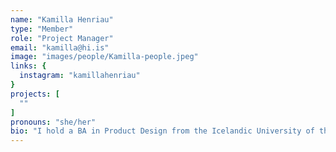 ```yaml
---
name: "Kamilla Henriau"
type: "Member"
role: "Project Manager"
email: "kamilla@hi.is"
image: "images/people/Kamilla-people.jpeg"
links: {
  instagram: "kamillahenriau"
}
projects: [
  ""
]
pronouns: "she/her"
bio: "I hold a BA in Product Design from the Icelandic University of the Arts (2023) and a diploma in web design. I opt for working close to people, hands-on. My interest in human/ material connections has led to my previous and ongoing projects. In collaboration with the Textile lab in Blönduós I researched unused Icelandic materials, secondary wool, and horse hair for possible use as natural upholstery material. Looking into old methods using new material combinations and machinery. Currently, I am focusing on getting to know the “Icelandic” material, aluminum and working hands on with the positive recycling properties of the material on a small scale. Reshaping it into new forms and objects using sand casting methods."
---
```


